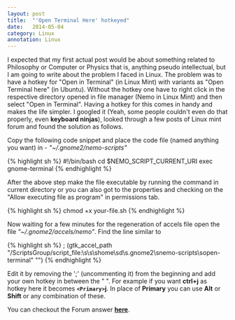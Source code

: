 ```yaml
---
layout: post
title:  "'Open Terminal Here' hotkeyed"
date:   2014-05-04
category: Linux
annotation: Linux
---
```


I expected that my first actual post would be about something related to Philosophy or Computer or Physics that is, anything pseudo intellectual, but I am going to write about the problem I faced in Linux. The problem was to have a hotkey for "Open in Terminal" (in Linux Mint) with variants as "Open Terminal here" (in Ubuntu). Without the hotkey one have to right click in the respective directory opened in file manager (Nemo in Linux Mint) and then select "Open in Terminal". 
Having a hotkey for this comes in handy and makes the life simpler. I googled it (Yeah, some people couldn't even do that properly, even **keyboard ninjas**), looked through a few posts of Linux mint forum and found the solution as follows.

Copy the following code snippet and place the code file (named anything you want) in  - *"~/.gnome2/nemo-scripts"*

{% highlight sh %}
#!/bin/bash
cd $NEMO_SCRIPT_CURRENT_URI
exec gnome-terminal
{% endhighlight %}

After the above step make the file executable by running the command in current directory or you can also got to the properties and checking on the "Allow executing file as program" in permissions tab.

{% highlight sh %}
chmod +x your-file.sh
{% endhighlight %}

Now waiting for a few minutes for the regeneration of accels file open the file *"~/.gnome2/accels/nemo"*. Find the line similar to 

{% highlight sh %}
; (gtk_accel_path "<Actions>/ScriptsGroup/script_file:\\s\\s\\shome\\sd\\s.gnome2\\snemo-scripts\\sopen-terminal" "")
{% endhighlight %}

Edit it by removing the ';' (uncommenting it) from the beginning and add your own hotkey in between the " ".
For example if you want **ctrl+j** as hotkey here it becomes **`<Primary>`j**. In place of **Primary** you can use **Alt** or **Shift** or any combination of these.

You can checkout the Forum answer **[here][here]**.

[here]: http://forums.linuxmint.com/viewtopic.php?f=90&t=146565#p773382